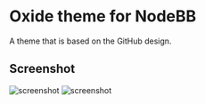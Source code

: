 # Oxide theme for NodeBB

A theme that is based on the GitHub design.

## Screenshot

![screenshot](https://raw.githubusercontent.com/youhosi/nodebb-theme-oxide/master/img/screenshot.png "Strona Główna Oxide Polska")
![screenshot](https://raw.githubusercontent.com/youhosi/nodebb-theme-oxide/master/img/screenshot2.png "Widok tematów")